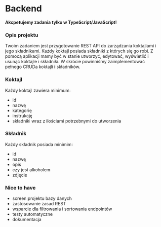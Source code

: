 # Backend

**Akcpetujemy zadania tylko w TypeScript/JavaScript!**

### Opis projektu
Twoim zadaniem jest przygotowanie REST API do zarządzania koktajlami i jego składnikami. Każdy koktajl posiada składniki z których się go robi. Z pomocą aplikacji mamy być w stanie utworzyć, edytować, wyświetlić i usunąć koktajle i składniki. W skrócie powinniśmy zaimplementować pełnego CRUDa koktajli i składników.

### Koktajl
Każdy koktajl zawiera minimum:
- id
- nazwę
- kategorię
- instrukcję
- składniki wraz z ilościami potrzebnymi do utworzenia

### Składnik
Każdy składnik posiada minimim:
- id 
- nazwę
- opis
- czy jest alkoholem
- zdjęcie

### Nice to have
- screen projektu bazy danych
- zastosowanie zasad REST
- wsparcie dla filtrowania i sortowania endpointów
- testy automatyczne
- dokumentacja